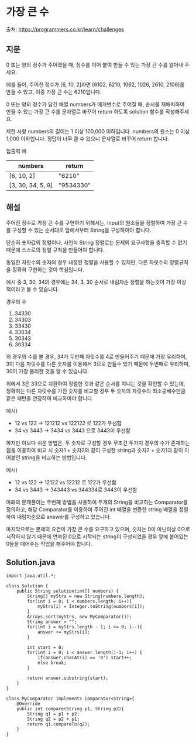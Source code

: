 # 가장 큰 수

출처: https://programmers.co.kr/learn/challenges

## 지문

0 또는 양의 정수가 주어졌을 때, 정수를 이어 붙여 만들 수 있는 가장 큰 수를 알아내 주세요.

예를 들어, 주어진 정수가 [6, 10, 2]라면 [6102, 6210, 1062, 1026, 2610, 2106]를 만들 수 있고, 이중 가장 큰 수는 6210입니다.

0 또는 양의 정수가 담긴 배열 numbers가 매개변수로 주어질 때, 순서를 재배치하여 만들 수 있는 가장 큰 수를 문자열로 바꾸어 return 하도록 solution 함수를 작성해주세요.

제한 사항
numbers의 길이는 1 이상 100,000 이하입니다.
numbers의 원소는 0 이상 1,000 이하입니다.
정답이 너무 클 수 있으니 문자열로 바꾸어 return 합니다.

입출력 예

numbers |	return
--------|--------
[6, 10, 2]|"6210"
[3, 30, 34, 5, 9]|"9534330"

## 해설

주어진 정수로 가장 큰 수를 구현하기 위해서는, Input의 원소들을 정렬하여 가장 큰 수를 구성할 수 있는 순서대로 앞에서부터 String을 구성하여야 합니다.

단순히 숫자값의 정렬이나, 사전식 String 정렬로는 문제의 요구사항을 충족할 수 없기 때문에 스스로의 정렬 규칙을 만들어야 합니다.

동일한 자릿수의 숫자의 경우 내장된 정렬을 사용할 수 있지만, 다른 자릿수의 정렬규칙을 정확히 구현하는 것이 핵심입니다.

예시 중 3, 30, 34의 경우에는 34, 3, 30 순서로 내림차순 정렬을 하는것이 가장 이상적이라고 볼 수 있습니다.

경우의 수

1. 34330
2. 34303
3. 33430
4. 33034
5. 30343
6. 30334

위 경우의 수를 볼 경우, 34가 두번째 자릿수를 4로 만들어주기 때문에 가장 유리하며, 3이 다음 자릿수를 다른 숫자를 이용해서 3으로 만들수 있기 때문에 두번째로 유리하며, 30이 가장 불리한 것을 알 수 있습니다.

위에서 3은 33으로 치환하여 정렬한 것과 같은 순서를 지니는 것을 확인할 수 있는데, 정확히는 다른 자릿수를 가진 숫자를 비교할 경우 두 숫자의 자릿수의 최소공배수만큼 같은 패턴을 연장하여 비교하여야 합니다.

예시)
- 12 vs 122 -> 121212 vs 122122 로 122가 우선함
- 34 vs 3443 -> 3434 vs 3443 으로 3443이 우선함

하지만 이보다 쉬운 방법은, 두 숫자로 구성할 경우 무조건 두가지 경우의 수가 존재하는 점을 이용하여 비교 시 숫자1 + 숫자2와 같이 구성한 string과 숫자2 + 숫자1과 같이 이어붙인 string을 비교하는 방법입니다.

예시)
- 12 vs 122 -> 12122 vs 12212 로 122가 우선함
- 34 vs 3443 -> 343443 vs 344334로 3443이 우선함

아래의 문제풀이는 두번째 방법을 사용하여 두개의 String을 비교하는 Comparator를 정의하고, 해당 Comparator를 이용하여 주어진 int 배열을 변환한 string 배열을 정렬하여 내림차순으로 answer를 구성하고 있습니다.

마지막으로는 문제의 요건이 가장 큰 수를 요구하고 있으며, 숫자는 0이 아닌이상 0으로 시작하지 않기 때문에 연속된 0으로 시작되는 string이 구성되었을 경우 앞에 붙어있는 0들을 떼어주는 작업을 해주어야 합니다.

## Solution.java

~~~
import java.util.*;

class Solution {
    public String solution(int[] numbers) {
        String[] myStrs = new String[numbers.length];
        for(int i = 0; i < numbers.length; i++){
            myStrs[i] = Integer.toString(numbers[i]);
        }
        Arrays.sort(myStrs, new MyComparator());
        String answer = "";
        for(int i = myStrs.length - 1; i >= 0; i--){
            answer += myStrs[i];
        }

        int start = 0;
        for(int i = 0; i < answer.length()-1; i++) {
            if(answer.charAt(i) == '0') start++;
            else break;
        }

        return answer.substring(start);
    }
}

class MyComparator implements Comparator<String>{
    @Override
    public int compare(String p1, String p2){
        String q1 = p1 + p2;
        String q2 = p2 + p1;
        return q1.compareTo(q2);
    }
}
~~~
